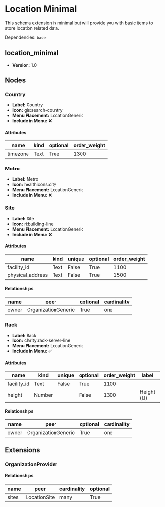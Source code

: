 # Location Minimal

This schema extension is minimal but will provide you with basic items to store location related data.

Dependencies: `base`

## location_minimal

- **Version:** 1.0

## Nodes

### Country

- **Label:** Country
- **Icon:** gis:search-country
- **Menu Placement:** LocationGeneric
- **Include in Menu:** ❌

#### Attributes

| name | kind | optional | order_weight |
| ---- | ---- | -------- | ------------ |
| timezone | Text | True | 1300 |

### Metro

- **Label:** Metro
- **Icon:** healthicons:city
- **Menu Placement:** LocationGeneric
- **Include in Menu:** ❌

### Site

- **Label:** Site
- **Icon:** ri:building-line
- **Menu Placement:** LocationGeneric
- **Include in Menu:** ❌

#### Attributes

| name | kind | unique | optional | order_weight |
| ---- | ---- | ------ | -------- | ------------ |
| facility\_id | Text | False | True | 1100 |
| physical\_address | Text | False | True | 1500 |

#### Relationships

| name | peer | optional | cardinality |
| ---- | ---- | -------- | ----------- |
| owner | OrganizationGeneric | True | one |

### Rack

- **Label:** Rack
- **Icon:** clarity:rack-server-line
- **Menu Placement:** LocationGeneric
- **Include in Menu:** ✅

#### Attributes

| name | kind | unique | optional | order_weight | label | default_value |
| ---- | ---- | ------ | -------- | ------------ | ----- | ------------- |
| facility\_id | Text | False | True | 1100 |  |  |
| height | Number |  | False | 1300 | Height \(U\) | 42 |

#### Relationships

| name | peer | optional | cardinality |
| ---- | ---- | -------- | ----------- |
| owner | OrganizationGeneric | True | one |

## Extensions

### OrganizationProvider

#### Relationships

| name | peer | cardinality | optional |
| ---- | ---- | ----------- | -------- |
| sites | LocationSite | many | True |

